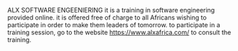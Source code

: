 ALX SOFTWARE ENGEENIERING
it is a training in software engineering provided online. it is offered free of charge to all Africans wishing to participate in order to make them leaders of tomorrow.
to participate in a training session, go to the website https://www.alxafrica.com/ to consult the training.
